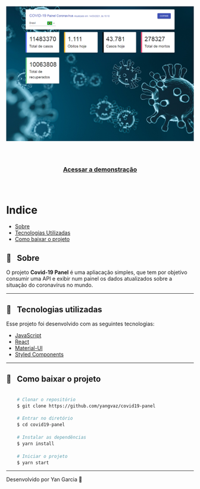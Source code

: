 <h1 align="center">
    <img src="public/print-index.png">
</h1>

<br />

<h3 align="center">
    <a href="https://covid19-panel.vercel.app">Acessar a demonstração</a>
<h3 >

<br />

# Indice

- [Sobre](#-sobre)
- [Tecnologias Utilizadas](#-tecnologias-utilizadas)
- [Como baixar o projeto](#-como-baixar-o-projeto)

## 🔖 &nbsp; Sobre

O projeto **Covid-19 Panel** é uma apliacação simples, que tem por objetivo consumir uma API e exibir num painel os dados atualizados sobre a situação do coronavírus no mundo.

---

## 🚀 &nbsp; Tecnologias utilizadas

Esse projeto foi desenvolvido com as seguintes tecnologias:

- [JavaScript](https://developer.mozilla.org/pt-BR/docs/Learn/JavaScript/)
- [React](https://reactjs.org)
- [Material-UI](https://material-ui.com)
- [Styled Components](https://styled-components.com)

---

##  📁 &nbsp; Como baixar o projeto

```bash

    # Clonar o repositório
    $ git clone https://github.com/yangvaz/covid19-panel

    # Entrar no diretório
    $ cd covid19-panel

    # Instalar as dependências
    $ yarn install

    # Iniciar o projeto
    $ yarn start
```

---

Desenvolvido por Yan Garcia 🥑 